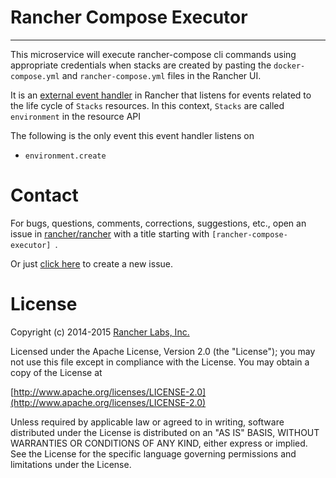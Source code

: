 # Rancher Compose Executor
--------------------------

This microservice will execute rancher-compose cli commands using appropriate credentials when stacks are created by pasting the `docker-compose.yml` and `rancher-compose.yml` files in the Rancher UI.

It is an [external event handler](https://github.com/rancherio/cattle/blob/master/docs/examples/handler-bash/simple_handler.sh) in Rancher that listens for events related to the life cycle of ``Stacks`` resources. In this context, ``Stacks`` are called `environment` in the resource API

The following is the only event this event handler listens on

* ```environment.create```

# Contact
For bugs, questions, comments, corrections, suggestions, etc., open an issue in
 [rancher/rancher](//github.com/rancher/rancher/issues) with a title starting with `[rancher-compose-executor] `.

 Or just [click here](//github.com/rancher/rancher/issues/new?title=%5Brancher-compose-executor%5D%20) to create a new issue.

# License
Copyright (c) 2014-2015 [Rancher Labs, Inc.](http://rancher.com)

Licensed under the Apache License, Version 2.0 (the "License");
you may not use this file except in compliance with the License.
You may obtain a copy of the License at

[http://www.apache.org/licenses/LICENSE-2.0](http://www.apache.org/licenses/LICENSE-2.0)

Unless required by applicable law or agreed to in writing, software
distributed under the License is distributed on an "AS IS" BASIS,
WITHOUT WARRANTIES OR CONDITIONS OF ANY KIND, either express or implied.
See the License for the specific language governing permissions and
limitations under the License.

